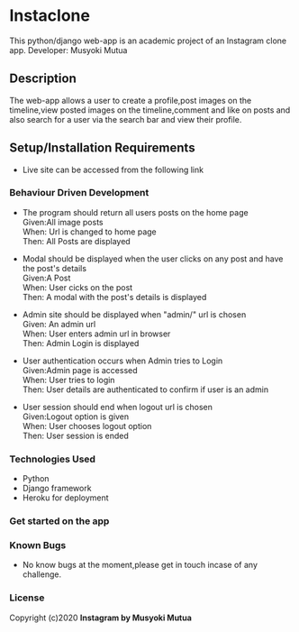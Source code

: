 # Instaclone

This python/django web-app is an academic project of an Instagram clone app. 
Developer: Musyoki Mutua

## Description
The web-app allows a user to create a profile,post images on the timeline,view posted images on the timeline,comment and like on posts and also search for a user via the search bar and view their profile.

## Setup/Installation Requirements
* Live site can be accessed from the following link 


### Behaviour Driven Development
* The program should return all users posts on the home page<br>
Given:All image posts<br>
When: Url is changed to home page<br>
Then: All Posts are displayed<br>

* Modal should be displayed when the user clicks on any post and have the post's details<br>
Given:A Post<br>
When: User cicks on the post <br>
Then: A modal with the post's details is displayed<br>

* Admin site should be displayed when "admin/" url is chosen<br>
Given: An admin url<br>
When: User enters admin url in browser<br>
Then: Admin Login is displayed<br>

* User authentication occurs when Admin tries to Login<br>
Given:Admin page is accessed<br>
When: User tries to login<br>
Then: User details are authenticated to confirm if user is an admin<br>

* User session should end when logout url is chosen<br>
Given:Logout option is given<br>
When: User chooses logout option<br>
Then: User session is ended<br>


### Technologies Used
* Python 
* Django framework
* Heroku for deployment

### Get started on the app


### Known Bugs
* No know bugs at the moment,please get in touch incase of any challenge.

### License
Copyright (c)2020 **Instagram by Musyoki Mutua**